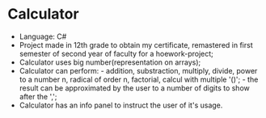 # Calculator
- Language: C#
- Project made in 12th grade to obtain my certificate, remastered in first semester of second year of faculty for a hoework-project;
- Calculator uses big number(representation on arrays);
- Calculator can perform: - addition, substraction, multiply, divide, power to a number n, radical of order n, factorial, calcul with multiple '()';
                 - the result can be approximated by the user to a number of digits to show after the ',';
- Calculator has an info panel to instruct the user of it's usage.
